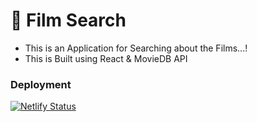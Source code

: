 # :popcorn: Film Search

* This is an Application for Searching about the Films...!
* This is Built using React & MovieDB API

### Deployment
[![Netlify Status](https://api.netlify.com/api/v1/badges/995afd92-4b06-4420-b92a-f6f22fab2843/deploy-status)](https://app.netlify.com/sites/dashing-cobbler-8a0250/deploys)


